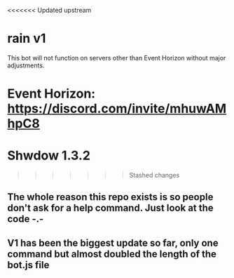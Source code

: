 <<<<<<< Updated upstream
# rain v1
This bot will not function on servers other than Event Horizon without major adjustments.

Event Horizon: https://discord.com/invite/mhuwAMhpC8
=======
# Shwdow 1.3.2
>>>>>>> Stashed changes

## The whole reason this repo exists is so people don't ask for a help command. Just look at the code -.-
## V1 has been the biggest update so far, only one command but almost doubled the length of the bot.js file